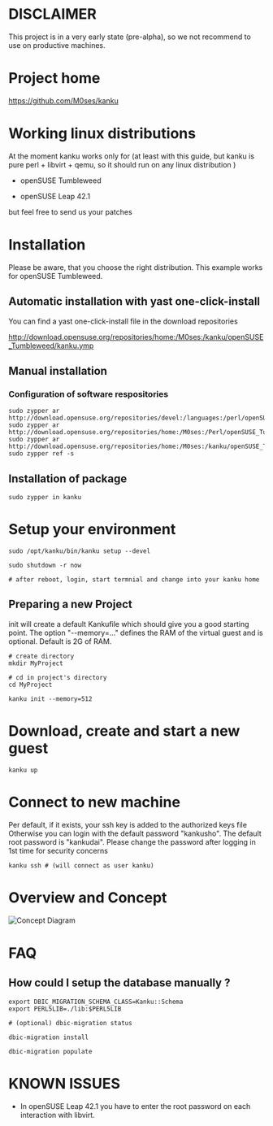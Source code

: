 # DISCLAIMER

This project is in a very early state (pre-alpha), so we not recommend to use on productive machines. 

# Project home

https://github.com/M0ses/kanku

# Working linux distributions

At the moment kanku works only for 
(at least with this guide, but kanku is pure perl + libvirt + qemu, so it should run on any linux distribution )



* openSUSE Tumbleweed

* openSUSE Leap 42.1

but feel free to send us your patches

# Installation

Please be aware, that you choose the right distribution. 
This example works for openSUSE Tumbleweed.

## Automatic installation with yast one-click-install

You can find a yast one-click-install file in the download repositories

http://download.opensuse.org/repositories/home:/M0ses:/kanku/openSUSE_Tumbleweed/kanku.ymp

## Manual installation

### Configuration of software respositories

```
sudo zypper ar http://download.opensuse.org/repositories/devel:/languages:/perl/openSUSE_Tumbleweed/devel:languages:perl.repo
sudo zypper ar http://download.opensuse.org/repositories/home:/M0ses:/Perl/openSUSE_Tumbleweed/home:M0ses:Perl.repo
sudo zypper ar http://download.opensuse.org/repositories/home:/M0ses:/kanku/openSUSE_Tumbleweed/home:M0ses:kanku.repo
sudo zypper ref -s
```

## Installation of package

```
sudo zypper in kanku
```

# Setup your environment

```
sudo /opt/kanku/bin/kanku setup --devel

sudo shutdown -r now

# after reboot, login, start termnial and change into your kanku home
```

## Preparing a new Project

init will create a default Kankufile which should give you a good starting
point. The option "--memory=..." defines the RAM of the virtual guest and is optional.
Default is 2G of RAM.

```
# create directory 
mkdir MyProject

# cd in project's directory
cd MyProject

kanku init --memory=512
```

# Download, create and start a new guest

```
kanku up
```

# Connect to new machine
Per default, if it exists, your ssh key is added to the authorized keys file
Otherwise you can login with the default password "kankusho".
The default root password is "kankudai".
Please change the password after logging in 1st time for security concerns

```
kanku ssh # (will connect as user kanku)
```
# Overview and Concept

![Concept Diagram](https://raw.githubusercontent.com/M0ses/kanku/master/docs/kanku_overview.png)

# FAQ

## How could I setup the database manually ?

```
export DBIC_MIGRATION_SCHEMA_CLASS=Kanku::Schema
export PERL5LIB=./lib:$PERL5LIB

# (optional) dbic-migration status

dbic-migration install

dbic-migration populate
```

# KNOWN ISSUES

* In openSUSE Leap 42.1 you have to enter the root password on each interaction with libvirt.
